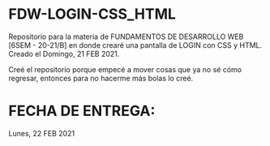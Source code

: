 # FDW-LOGIN-CSS_HTML
Repositorio para la materia de FUNDAMENTOS DE DESARROLLO WEB [6SEM - 20-21/B] en donde crearé una pantalla de LOGIN con CSS y HTML. Creado el Domingo, 21 FEB 2021.

Creé el repositorio porque empecé a mover cosas que ya no sé cómo regresar, entonces para no hacerme más bolas lo creé.

# FECHA DE ENTREGA:
Lunes, 22 FEB 2021
